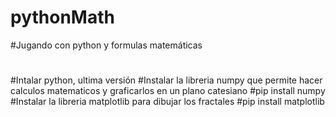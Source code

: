 # pythonMath
#Jugando con python y formulas matemáticas 
#
#Intalar python, ultima versión
#Instalar la libreria numpy que permite hacer calculos matematicos y graficarlos en un plano catesiano
#pip install numpy
#Instalar la libreria matplotlib para dibujar los fractales
#pip install matplotlib
